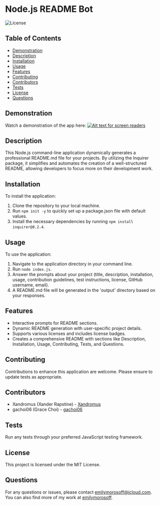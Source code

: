 # Node.js README Bot

![License](https://img.shields.io/badge/license-MIT-blue.svg)

## Table of Contents
- [Demonstration](#demonstration)
- [Description](#description)
- [Installation](#installation)
- [Usage](#usage)
- [Features](#features)
- [Contributing](#contributing)
- [Contributors](#contributors)
- [Tests](#tests)
- [License](#license)
- [Questions](#questions)

## Demonstration
Watch a demonstration of the app here:
[![Alt text for screen readers](https://github.com/emilymorosoff/readme-bot/blob/73916db3004253f6cb4ba7f36c8be4703bc24d1f/README_Bot_Thumbnail_1_99MB.jpg)](https://youtu.be/QMY6m6IuZB8)

## Description
This Node.js command-line application dynamically generates a professional README.md file for your projects. By utilizing the Inquirer package, it simplifies and automates the creation of a well-structured README, allowing developers to focus more on their development work.

## Installation
To install the application:
1. Clone the repository to your local machine.
2. Run `npm init -y` to quickly set up a package.json file with default values.
3. Install the necessary dependencies by running `npm install inquirer@8.2.4`.

## Usage
To use the application:
1. Navigate to the application directory in your command line.
2. Run `node index.js`.
3. Answer the prompts about your project (title, description, installation, usage, contribution guidelines, test instructions, license, GitHub username, email).
4. A README.md file will be generated in the 'output' directory based on your responses.

## Features
- Interactive prompts for README sections.
- Dynamic README generation with user-specific project details.
- Supports various licenses and includes license badges.
- Creates a comprehensive README with sections like Description, Installation, Usage, Contributing, Tests, and Questions.

## Contributing
Contributions to enhance this application are welcome. Please ensure to update tests as appropriate.

## Contributors
- Xandromus (Xander Rapstine) - [Xandromus](https://github.com/Xandromus)
- gachoi06 (Grace Choi) - [gachoi06](https://github.com/gachoi06)

## Tests
Run any tests through your preferred JavaScript testing framework.

## License
This project is licensed under the MIT License.

## Questions
For any questions or issues, please contact [emilymorosoff@icloud.com](mailto:emilymorosoff@icloud.com). You can also find more of my work at [emilymorosoff](https://github.com/emilymorosoff).
